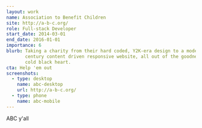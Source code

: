 ```yaml
---
layout: work
name: Association to Benefit Children
site: http://a-b-c.org/
role: Full-stack Developer
start_date: 2014-03-01
end_date: 2016-01-01
importance: 6
blurb: Taking a charity from their hard coded, Y2K-era design to a modern 21st
       century content driven responsive website, all out of the goodness of my
       cold black heart.
cta: Help 'em out
screenshots:
  - type: desktop
    name: abc-desktop
    url: http://a-b-c.org/
  - type: phone
    name: abc-mobile
---
```


ABC y'all
